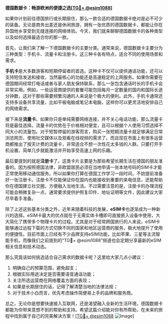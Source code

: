 **德国数据卡：畅游欧洲的便捷之选[[TG💪+ @esim1088](https://t.me/s/esim1088)]**

如果你计划前往德国旅行或长期居住，那么一款合适的德国数据卡绝对是必不可少的装备。无论是商务出差还是休闲旅游，拥有一张优质的德国数据卡，都能让你在异国他乡享受到无缝连接的网络体验。今天，我们就来聊聊德国数据卡的各种类型以及如何选择最适合你的那一款。

首先，让我们来了解一下德国数据卡的主要分类。通常来说，德国数据卡主要分为三种类型：手机卡、流量卡和注册卡。这三种卡各有特点，适合不同的使用场景和需求。

**手机卡**是大多数游客和短期停留者的首选。这种卡不仅可以提供通话功能，还可以支持短信发送和接收，当然最核心的功能还是高速稳定的上网服务。如果你需要在德国期间经常打电话或者与家人朋友保持联系，那么一张包含通话时长的手机卡会非常实用。例如，一些运营商提供的套餐可能包括每月一定数量的国内和国际长途分钟数，这对于那些需要频繁沟通的人来说是个极大的便利。此外，手机卡通常还支持多设备共享流量，比如平板电脑或笔记本电脑，这样你可以更灵活地安排自己的网络需求。

接下来是**流量卡**。如果你只是单纯需要网络连接，并不关心电话功能，那么流量卡将是最佳选择。流量卡的优势在于价格相对便宜，且可以根据个人使用习惯选择不同大小的流量包。对于短暂停留的游客而言，购买一张短期流量卡就足够满足日常浏览网页、使用社交媒体以及观看在线视频的需求了。而且现在市面上有很多运营商都推出了按天计费的流量卡，非常适合不想一次性花太多钱的人群。只要打开手机设置，简单几步就能激活并开始享受高速上网的乐趣。

最后要提到的就是**注册卡**了。这类卡片主要是为那些希望长期生活在德国的朋友准备的。因为按照德国法律，非欧盟居民必须在当地申请一张本地号码的SIM卡才能正常使用移动通信服务。所以如果你打算在德国工作学习一段时间，不妨提前准备好一张注册卡。注册卡不仅能保证你在国内也能接收到重要的来电信息，还能帮助你在德国建立社交圈，方便融入当地生活。不过需要注意的是，注册卡的办理流程可能会稍微复杂一点，通常要求提供护照复印件、地址证明等文件，因此建议大家尽早着手准备。

除了上述这些基本分类之外，近年来随着科技的发展，**eSIM卡**也逐渐成为一种新兴的选择。eSIM卡最大的优点就在于无需实体卡槽即可直接嵌入设备中使用，大大简化了携带多个物理卡片的过程。尤其是对于经常跨国旅行的人来说，eSIM卡能够通过远程下载的方式切换不同的国家和地区运营商的服务，极大地提升了使用的便捷性。目前市面上已经有不少品牌支持eSIM功能，比如苹果、三星等主流智能手机，而像我们之前提到的“TG💪+ @esim1088”频道也会定期分享最新的eSIM相关信息和技术动态。

那么究竟该如何挑选适合自己需求的数据卡呢？这里给大家几点小建议：
1. 明确自己的预算范围，避免超支；
2. 根据实际用途决定是否需要语音通话功能；
3. 关注所选运营商在网络覆盖方面的表现；
4. 如果是长期居住的话，记得了解清楚当地的法律法规；
5. 对于技术小白而言，优先考虑操作简便易上手的品牌和服务商。

总之，无论你是想要快速接入互联网，还是渴望融入全新的生活环境，德国数据卡都能为你带来意想不到的帮助和支持。希望这篇介绍能对你有所帮助，在未来的旅程中找到属于自己的完美解决方案！[[TG💪+ @esim1088](https://t.me/s/esim1088) ![Image](https://i.postimg.cc/4NQfJmqS/Snipaste-2025-05-13-00-14-12.png)]